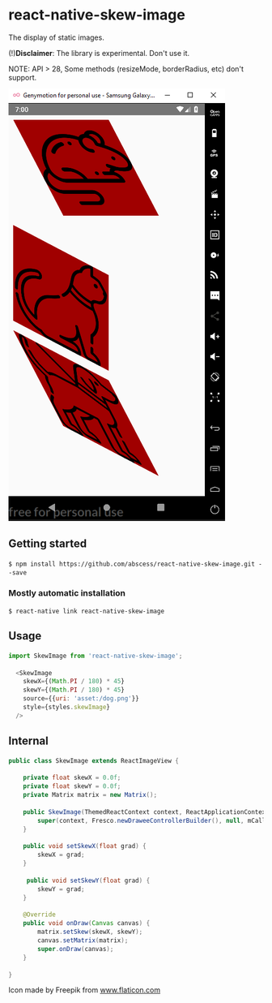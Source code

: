 # react-native-skew-image

The display of static images.

(!)__Disclaimer__: The library is experimental. Don't use it.

NOTE: API > 28, Some methods (resizeMode, borderRadius, etc) don't support.

![main](./.gitassets/main.png)

## Getting started

`$ npm install https://github.com/abscess/react-native-skew-image.git --save`

### Mostly automatic installation

`$ react-native link react-native-skew-image`

## Usage
```javascript
import SkewImage from 'react-native-skew-image';

  <SkewImage
    skewX={(Math.PI / 180) * 45}
    skewY={(Math.PI / 180) * 45}
    source={{uri: 'asset:/dog.png'}}
    style={styles.skewImage}
  />
```

## Internal
```java
public class SkewImage extends ReactImageView {

    private float skewX = 0.0f;
    private float skewY = 0.0f;
    private Matrix matrix = new Matrix();

    public SkewImage(ThemedReactContext context, ReactApplicationContext mCallerContext) {
        super(context, Fresco.newDraweeControllerBuilder(), null, mCallerContext);
    }

    public void setSkewX(float grad) {
        skewX = grad;
    }   

     public void setSkewY(float grad) {
        skewY = grad;
    }

    @Override
    public void onDraw(Canvas canvas) {
        matrix.setSkew(skewX, skewY);
        canvas.setMatrix(matrix);
        super.onDraw(canvas);
    }
    
}
```

Icon made by Freepik from www.flaticon.com
